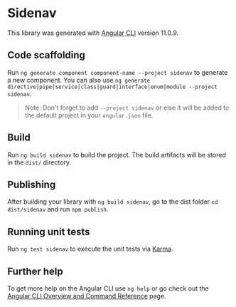 # Sidenav

This library was generated with [Angular CLI](https://github.com/angular/angular-cli) version 11.0.9.

## Code scaffolding

Run `ng generate component component-name --project sidenav` to generate a new component. You can also use `ng generate directive|pipe|service|class|guard|interface|enum|module --project sidenav`.
> Note: Don't forget to add `--project sidenav` or else it will be added to the default project in your `angular.json` file. 

## Build

Run `ng build sidenav` to build the project. The build artifacts will be stored in the `dist/` directory.

## Publishing

After building your library with `ng build sidenav`, go to the dist folder `cd dist/sidenav` and run `npm publish`.

## Running unit tests

Run `ng test sidenav` to execute the unit tests via [Karma](https://karma-runner.github.io).

## Further help

To get more help on the Angular CLI use `ng help` or go check out the [Angular CLI Overview and Command Reference](https://angular.io/cli) page.
